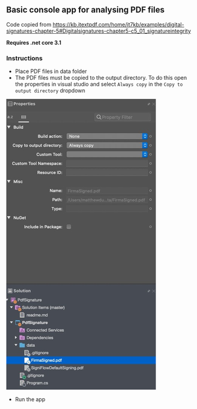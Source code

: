 ﻿## Basic console app for analysing PDF files

Code copied from https://kb.itextpdf.com/home/it7kb/examples/digital-signatures-chapter-5#Digitalsignatures-chapter5-c5_01_signatureintegrity

**Requires .net core 3.1**

### Instructions

- Place PDF files in data folder
- The PDF files must be copied to the output directory. To do this open the properties in visual studio and select `Always copy` in the `Copy to output directory` dropdown

![alt text](copyFileToOutput.jpg)

- Run the app